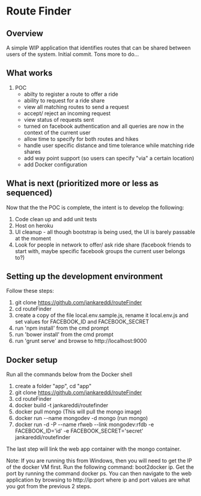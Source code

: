 Route Finder
==========

## Overview
A simple WIP application that identifies routes that can be shared between users of the system. Initial commit. Tons more to do...

## What works
1. POC
    * abilty to register a route to offer a ride
    * ability to request for a ride share
    * view all matching routes to send a request
    * accept/ reject an incoming request
    * view status of requests sent
    * turned on facebook authentication and all queries are now in the context of the current user
    * allow time to specify for both routes and hikes
    * handle user specific distance and time tolerance while matching ride shares
    * add way point support (so users can specify "via" a certain location)
    * add Docker configuration

## What is next (prioritized more or less as sequenced)
Now that the the POC is complete, the intent is to develop the following:

1. Code clean up and add unit tests 
2. Host on heroku
3. UI cleanup - all though bootstrap is being used, the UI is barely passable at the moment
4. Look for people in network to offer/ ask ride share (facebook friends to start with, maybe specific facebook groups the current user belongs to?)

## Setting up the development environment
Follow these steps:

1. git clone https://github.com/jankareddi/routeFinder
2. cd routeFinder
3. create a copy of the file local.env.sample.js, rename it local.env.js and set values for FACEBOOK_ID  and FACEBOOK_SECRET
4. run 'npm install' from the cmd prompt
5. run 'bower install' from the cmd prompt
6. run 'grunt serve' and browse to http://localhost:9000

## Docker setup
Run all the commands below from the Docker shell

1. create a folder "app", cd "app"
2. git clone https://github.com/jankareddi/routeFinder
3. cd routeFinder
4. docker build -t jankareddi/routefinder
5. docker pull mongo (This will pull the mongo image)
6. docker run --name mongodev -d mongo (run mongo)
7. docker run -d -P --name rfweb --link mongodev:rfdb -e FACEBOOK_ID='id' -e FACEBOOK_SECRET='secret' jankareddi/routefinder

The last step will link the web app container with the mongo container.

Note: If you are running this from Windows, then you will need to get the IP of the docker VM first. Run the following command: boot2docker ip. Get the port by running the command docker ps. You can then navigate to the web application by browsing to http://ip:port where ip and port values are what you got from the previous 2 steps.
